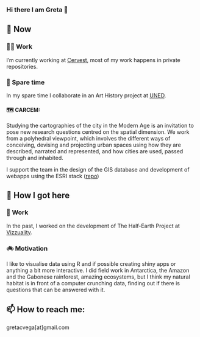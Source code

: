 ### Hi there I am Greta 👋

## 🔭 Now
### 👩‍💻 Work
I’m currently working at [Cervest](https://github.com/cervest), most of my work happens in private repositories.  

### 🌱 Spare time
In my spare time I collaborate in an Art History project at [UNED](https://dimh.hypotheses.org/equipo).
#### 🗺 CARCEM: 
Studying the cartographies of the city in the Modern Age is an invitation to pose new research questions centred on the spatial dimension. We work from a polyhedral viewpoint, which involves the different ways of conceiving, devising and projecting urban spaces using how they are described, narrated and represented, and how cities are used, passed through and inhabited.

I support the team in the design of the GIS database and development of webapps using the ESRI stack ([repo](https://github.com/carcem/carcem_arcgis)) 

## 🚀 How I got here
### 🦔 Work
In the past, I worked on the development of The Half-Earth Project at [Vizzuality](https://github.com/Vizzuality).
### 🚲 Motivation
I like to visualise data using R and if possible creating shiny apps or anything a bit more interactive. I did field work in Antarctica, the Amazon and the Gabonese rainforest, amazing ecosystems, but I think my natural habitat is in front of a computer crunching data, finding out if there is questions that can be answered with it. 
## 📫 How to reach me: 
gretacvega[at]gmail.com

